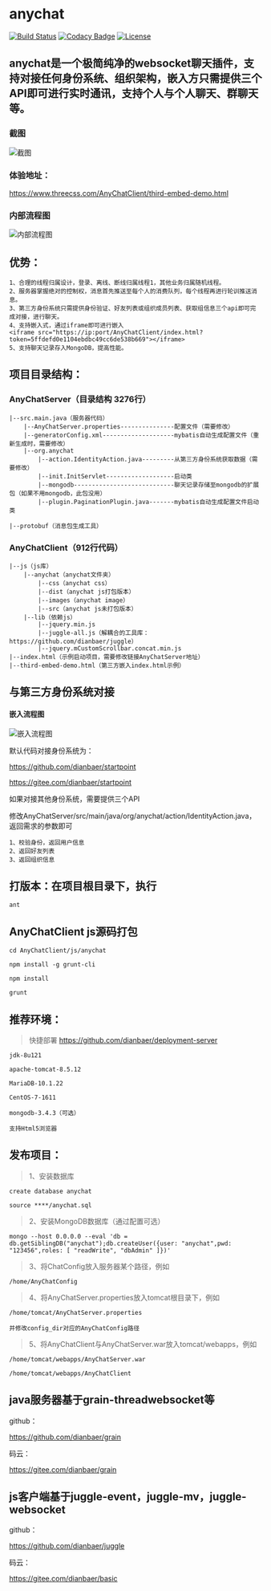 # anychat


[![Build Status](https://travis-ci.org/dianbaer/anychat.svg?branch=master)](https://travis-ci.org/dianbaer/anychat)
[![Codacy Badge](https://api.codacy.com/project/badge/Grade/55abc0731cd44987ba8db1ef64badb22)](https://www.codacy.com/app/232365732/anychat?utm_source=github.com&amp;utm_medium=referral&amp;utm_content=dianbaer/anychat&amp;utm_campaign=Badge_Grade)
[![License](https://img.shields.io/badge/License-MIT-blue.svg)](LICENSE)

## anychat是一个极简纯净的websocket聊天插件，支持对接任何身份系统、组织架构，嵌入方只需提供三个API即可进行实时通讯，支持个人与个人聊天、群聊天等。

### 截图

![截图](./anychat1.png "anychat1.png")


### 体验地址：

https://www.threecss.com/AnyChatClient/third-embed-demo.html

### 内部流程图

![内部流程图](./anychat.png "anychat.png")


## 优势：

	1、合理的线程归属设计，登录、离线、断线归属线程1，其他业务归属随机线程。
	2、服务器掌握绝对的控制权，消息首先推送至每个人的消费队列，每个线程再进行轮训推送消息。
	3、第三方身份系统只需提供身份验证、好友列表或组织成员列表、获取组信息三个api即可完成对接，进行聊天。
	4、支持嵌入式，通过iframe即可进行嵌入
	<iframe src="https://ip:port/AnyChatClient/index.html?token=5ffdefd0e1104ebdbc49cc6de538b669"></iframe>
	5、支持聊天记录存入MongoDB，提高性能。
	
	
## 项目目录结构：


### AnyChatServer（目录结构 3276行）

	|--src.main.java（服务器代码）
		|--AnyChatServer.properties---------------配置文件（需要修改）
		|--generatorConfig.xml--------------------mybatis自动生成配置文件（重新生成时，需要修改）
		|--org.anychat
			|--action.IdentityAction.java---------从第三方身份系统获取数据（需要修改）
			|--init.InitServlet-------------------启动类
			|--mongodb----------------------------聊天记录存储至mongodb的扩展包（如果不用mongodb，此包没用）
			|--plugin.PaginationPlugin.java-------mybatis自动生成配置文件启动类
			
	|--protobuf（消息包生成工具）
	

### AnyChatClient（912行代码）

	|--js（js库）
		|--anychat（anychat文件夹）
			|--css（anychat css）
			|--dist（anychat js打包版本）
			|--images（anychat image）
			|--src（anychat js未打包版本）
		|--lib（依赖js）
			|--jquery.min.js
			|--juggle-all.js（解耦合的工具库：https://github.com/dianbaer/juggle）
			|--jquery.mCustomScrollbar.concat.min.js
	|--index.html（示例启动项目，需要修改链接AnyChatServer地址）
	|--third-embed-demo.html（第三方嵌入index.html示例）
	

## 与第三方身份系统对接


#### 嵌入流程图

![嵌入流程图](./anychatflow.png "anychatflow.png")


默认代码对接身份系统为：

https://github.com/dianbaer/startpoint

https://gitee.com/dianbaer/startpoint

如果对接其他身份系统，需要提供三个API

修改AnyChatServer/src/main/java/org/anychat/action/IdentityAction.java，返回需求的参数即可

	1、校验身份，返回用户信息
	2、返回好友列表
	3、返回组织信息
	
	
## 打版本：在项目根目录下，执行


	ant


## AnyChatClient js源码打包


	cd AnyChatClient/js/anychat
	
	npm install -g grunt-cli

	npm install
	
	grunt
	
	
## 推荐环境：

>快捷部署 https://github.com/dianbaer/deployment-server

	jdk-8u121

	apache-tomcat-8.5.12

	MariaDB-10.1.22

	CentOS-7-1611
	
	mongodb-3.4.3（可选）

	支持Html5浏览器
	
	
## 发布项目：


>1、安装数据库
	
	create database anychat
	
	source ****/anychat.sql
	
>2、安装MongoDB数据库（通过配置可选）

	mongo --host 0.0.0.0 --eval 'db = db.getSiblingDB("anychat");db.createUser({user: "anychat",pwd: "123456",roles: [ "readWrite", "dbAdmin" ]})'

>3、将ChatConfig放入服务器某个路径，例如
	
	/home/AnyChatConfig

>4、将AnyChatServer.properties放入tomcat根目录下，例如
	
	/home/tomcat/AnyChatServer.properties
	
	并修改config_dir对应的AnyChatConfig路径

>5、将AnyChatClient与AnyChatServer.war放入tomcat/webapps，例如
	
	/home/tomcat/webapps/AnyChatServer.war
	
	/home/tomcat/webapps/AnyChatClient
	
	

## java服务器基于grain-threadwebsocket等


github：


https://github.com/dianbaer/grain


码云：


https://gitee.com/dianbaer/grain


## js客户端基于juggle-event，juggle-mv，juggle-websocket


github：


https://github.com/dianbaer/juggle


码云：


https://gitee.com/dianbaer/basic
	
	
